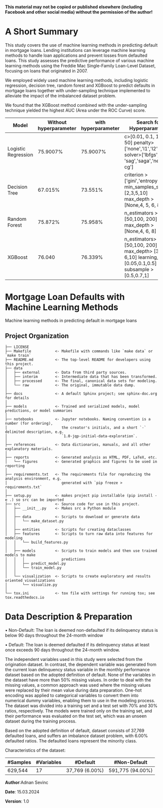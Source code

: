 #### This material may not be copied or published elsewhere (including Facebook and other social media) without the permission of the author!

# A Short Summary

This study covers the use of machine learning methods in predicting default in mortgage loans.
Lending institutions can leverage machine learning methods to handle loan applications and
prevent losses from defaulted loans. This study assesses the predictive performance of various
machine learning methods using the Freddie Mac Single-Family Loan-Level Dataset, focusing
on loans that originated in 2007. 

We employed widely used machine learning methods, including logistic regression, decision tree, random forest and XGBoost to predict defaults in mortgage loans together with under-sampling technique implemented to alleviate the impact of the imbalanced dataset
problem. 

We found that the XGBoost method combined with the under-sampling technique yielded the highest AUC (Area under the ROC Curve) score. 

| Model               | Without hyperparameter | with hyperparameter | Search for Hyperparameter                                                                             |
|---------------------|------------------------|---------------------|-------------------------------------------------------------------------------------------------------|
| Logistic Regression | 75.9007%               | 75.9007%            | c>[0.01, 0.1, 1, 10, 50] penalty>['none','l1','l2'] solver>['lbfgs', 'sag','saga','newton-cg']        |
| Decision Tree       | 67.015%                | 73.551%             | criterion >['gini','entropy'] min_samples_split > [2,3,5,10] max_depth >[None,4, 5, 6, 8]             |
| Random Forest       | 75.872%                | 75.958%             | n_estimators >[50,100, 200] max_depth >[None,4, 6, 8]                                                 |
| XGBoost             | 76.040                 | 76.339%             | n_estimators>[50,100, 200] max_depth> [3, 6,10] learning_rate> [0.05,0.1,0.5] subsample > [0.5,0.7,1] |





Mortgage Loan Defaults with Machine Learning Methods
==============================

Machine learning methods in predicting default in mortgage loans

Project Organization
------------

    ├── LICENSE
    ├── Makefile           <- Makefile with commands like `make data` or `make train`
    ├── README.md          <- The top-level README for developers using this project.
    ├── data
    │   ├── external       <- Data from third party sources.
    │   ├── interim        <- Intermediate data that has been transformed.
    │   ├── processed      <- The final, canonical data sets for modeling.
    │   └── raw            <- The original, immutable data dump.
    │
    ├── docs               <- A default Sphinx project; see sphinx-doc.org for details
    │
    ├── models             <- Trained and serialized models, model predictions, or model summaries
    │
    ├── notebooks          <- Jupyter notebooks. Naming convention is a number (for ordering),
    │                         the creator's initials, and a short `-` delimited description, e.g.
    │                         `1.0-jqp-initial-data-exploration`.
    │
    ├── references         <- Data dictionaries, manuals, and all other explanatory materials.
    │
    ├── reports            <- Generated analysis as HTML, PDF, LaTeX, etc.
    │   └── figures        <- Generated graphics and figures to be used in reporting
    │
    ├── requirements.txt   <- The requirements file for reproducing the analysis environment, e.g.
    │                         generated with `pip freeze > requirements.txt`
    │
    ├── setup.py           <- makes project pip installable (pip install -e .) so src can be imported
    ├── src                <- Source code for use in this project.
    │   ├── __init__.py    <- Makes src a Python module
    │   │
    │   ├── data           <- Scripts to download or generate data
    │   │   └── make_dataset.py
    │   │
    │   ├── entities       <- Scripts for creating dataclasses 
    │   ├── features       <- Scripts to turn raw data into features for modeling
    │   │   └── build_features.py
    │   │
    │   ├── models         <- Scripts to train models and then use trained models to make
    │   │   │                 predictions
    │   │   ├── predict_model.py
    │   │   └── train_model.py
    │   │
    │   └── visualization  <- Scripts to create exploratory and results oriented visualizations
    │       └── visualize.py
    │
    └── tox.ini            <- tox file with settings for running tox; see tox.readthedocs.io


# Data Description & Preparation


• Non-Default: The loan is deemed non-defaulted if its delinquency status is below
90 days throughout the 24-month window

• Default: The loan is deemed defaulted if its delinquency status at least once
exceeds 90 days throughout the 24-month window.

The independent variables used in this study were selected from the origination dataset.
In contrast, the dependent variable was generated from the current loan delinquency status
variable in the monthly performance dataset based on the adopted definition of default. None
of the variables in the dataset have more than 50% missing values. In order to deal with the
missing values, a common approach was used where the missing values were replaced by their
mean value during data preparation. One-hot encoding was applied to categorical variables to
convert them into numerical dummy variables, enabling them to use in the modeling process.
The dataset was divided into a training set and a test set with 70% and 30% ratios, respectively.
The models were trained only on the training set, and their performance was evaluated on the
test set, which was an unseen dataset during the training process. 

Based on the adopted definition of default, dataset consists of 37,769 defaulted loans, and suffers
an imbalance dataset problem, with 6.00% defaulted ratios. The defaulted loans represent the minority class.

Characteristics of the dataset:

| #Samples | #Variables | #Default       | #Non-Default     |
|----------|------------|----------------|------------------|
| 629,544  | 17         | 37,769 (6.00%) | 591,775 (94.00%) |

**Author**:Adnan Sevinc

**Date**: 15.03.2024

**Version**: 1.0